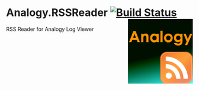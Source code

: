 # Analogy.RSSReader  [![Build Status](https://dev.azure.com/Analogy-LogViewer/Analogy%20Log%20Viewer/_apis/build/status/Analogy-LogViewer.Analogy.LogViewer.RSSReader?branchName=master)](https://dev.azure.com/Analogy-LogViewer/Analogy%20Log%20Viewer/_build/latest?definitionId=7&branchName=master) <img src="./Assets/AnalogyRSS.png" align="right" width="175px" height="175px">
RSS Reader for Analogy Log Viewer
